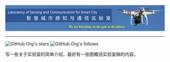 
<div align=center>
<img src=https://github.com/Lab-for-Comm-Remote-Sensing-CUHKSZ/.github/blob/main/profile/banner.jpg>
</div>

---

![GitHub Org's stars](https://img.shields.io/github/stars/Lab-for-Comm-Remote-Sensing-CUHKSZ?style=social)
![GitHub Org's follows](https://img.shields.io/github/followers/Lab-for-Comm-Remote-Sensing-CUHKSZ?style=social)

写一些关于实验室的简单介绍，最好有一张图概括实验室做的内容。
